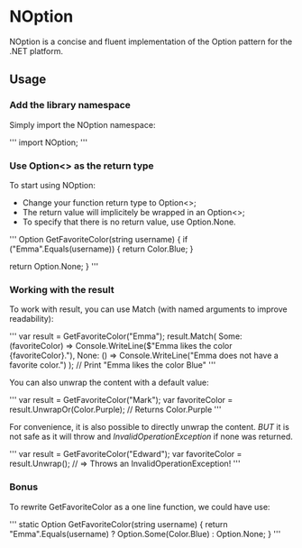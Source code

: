 # NOption
NOption is a concise and fluent implementation of the Option pattern for the .NET platform.

## Usage
### Add the library namespace
Simply import the NOption namespace:

'''
import NOption;
'''

### Use Option<> as the return type
To start using NOption:
  * Change your function return type to Option<>;
  * The return value will implicitely be wrapped in an Option<>;
  * To specify that there is no return value, use Option.None.

'''
Option<Color> GetFavoriteColor(string username)
{
  if ("Emma".Equals(username))
  {
    return Color.Blue;
  }

  return Option.None;
}
'''

### Working with the result
To work with result, you can use Match (with named arguments to improve readability):

'''
var result = GetFavoriteColor("Emma");
result.Match(
  Some: (favoriteColor) => Console.WriteLine($"Emma likes the color {favoriteColor}."),
  None: () => Console.WriteLine("Emma does not have a favorite color.")
);
// Print "Emma likes the color Blue"
'''

You can also unwrap the content with a default value:

'''
var result = GetFavoriteColor("Mark");
var favoriteColor = result.UnwrapOr(Color.Purple); // Returns Color.Purple
'''

For convenience, it is also possible to directly unwrap the content. *BUT* it is not safe as it will throw and *InvalidOperationException* if none was returned.

'''
var result = GetFavoriteColor("Edward");
var favoriteColor = result.Unwrap();
// => Throws an InvalidOperationException!
'''

### Bonus
To rewrite GetFavoriteColor as a one line function, we could have use:

'''
static Option<Color> GetFavoriteColor(string username)
{
  return "Emma".Equals(username) ? Option.Some(Color.Blue) : Option.None;
}
'''
